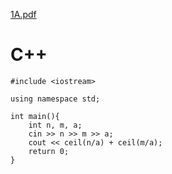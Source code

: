 
[1A.pdf](https://github.com/IMAD-Majid/CF-Solutions/files/12642382/1A.pdf)

# C++

```
#include <iostream>

using namespace std;

int main(){
	int n, m, a;
	cin >> n >> m >> a;
	cout << ceil(n/a) + ceil(m/a);
	return 0;
}
```
